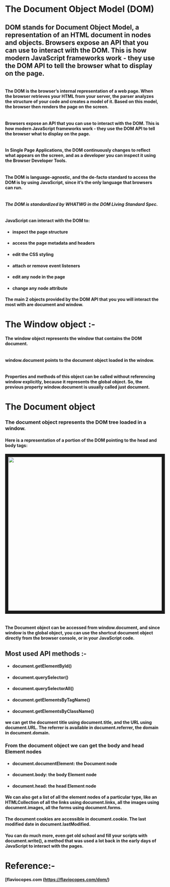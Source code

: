 # The Document Object Model (DOM)
## DOM stands for Document Object Model, a representation of an HTML document in nodes and objects. Browsers expose an API that you can use to interact with the DOM. This is how modern JavaScript frameworks work - they use the DOM API to tell the browser what to display on the page. <br>
#### <br> The DOM is the browser’s internal representation of a web page. When the browser retrieves your HTML from your server, the parser analyzes the structure of your code and creates a model of it. Based on this model, the browser then renders the page on the screen.
#### <br> Browsers expose an API that you can use to interact with the DOM. This is how modern JavaScript frameworks work - they use the DOM API to tell the browser what to display on the page.
#### <br> In Single Page Applications, the DOM continuously changes to reflect what appears on the screen, and as a developer you can inspect it using the Browser Developer Tools.
#### <br> The DOM is language-agnostic, and the de-facto standard to access the DOM is by using JavaScript, since it’s the only language that browsers can run.

#### <br> *The DOM is standardized by WHATWG in the DOM Living Standard Spec.*

#### <br> JavaScript can interact with the DOM to:

* #### inspect the page structure
* #### access the page metadata and headers
* #### edit the CSS styling
* #### attach or remove event listeners
* #### edit any node in the page
* #### change any node attribute

#### The main 2 objects provided by the DOM API that you you will interact the most with are **document** and **window**.

# The Window object :-
#### The **window** object represents the window that contains the DOM document.

#### <br> **window.document** points to the **document** object loaded in the window.

#### <br> Properties and methods of this object can be called without referencing **window** explicitly, because it represents the global object. So, the previous property **window.document** is usually called just **document**.

# The Document object
### The **document** object represents the DOM tree loaded in a window.

#### Here is a representation of a portion of the DOM pointing to the head and body tags:

<p align="center">
<img src="https://flaviocopes.com/dom/dom-body-head.png" width="500" height="500" border="10"/>
</p>


#### <br> The Document object can be accessed from window.document, and since window is the global object, you can use the shortcut document object directly from the browser console, or in your JavaScript code.

## Most used API methods :-

* #### document.getElementById()
* #### document.querySelector()
* #### document.querySelectorAll()
* #### document.getElementsByTagName()
* #### document.getElementsByClassName()

#### we can get the document title using **document.title**, and the URL using **document.URL**. The referrer is available in **document.referrer**, the domain in **document.domain**.

### From the **document** object we can get the body and head Element nodes
* #### document.documentElement: the Document node
* #### document.body: the body Element node
* #### document.head: the head Element node

#### We can also get a list of all the element nodes of a particular type, like an HTMLCollection of all the links using **document.links**, all the images using **document.images**, all the forms using **document.forms**.

#### The document cookies are accessible in **document.cookie**. The last modified date in **document.lastModified**.

#### You can do much more, even get old school and fill your scripts with document.write(), a method that was used a lot back in the early days of JavaScript to interact with the pages.

# Reference:-
#### [flaviocopes.com (https://flaviocopes.com/dom/)
